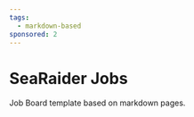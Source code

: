 ```yaml
---
tags:
  - markdown-based
sponsored: 2
---
```


# SeaRaider Jobs

Job Board template based on markdown pages.